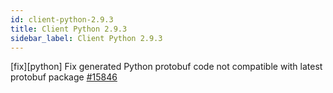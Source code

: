 ```yaml
---
id: client-python-2.9.3
title: Client Python 2.9.3
sidebar_label: Client Python 2.9.3
---
```


[fix][python] Fix generated Python protobuf code not compatible with latest protobuf package [#15846](https://github.com/apache/pulsar/pull/15846)
